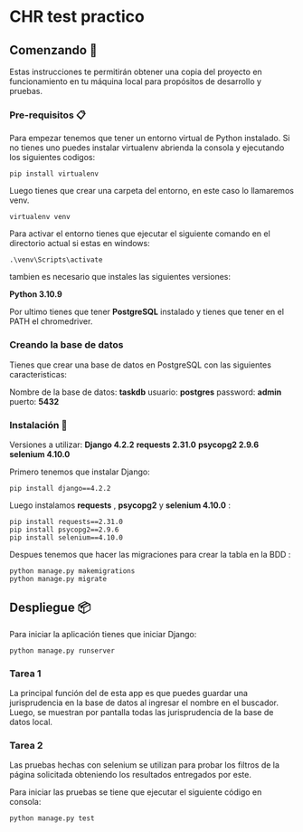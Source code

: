 # CHR test practico


## Comenzando 🚀

Estas instrucciones te permitirán obtener una copia del proyecto en funcionamiento en tu máquina local para propósitos de desarrollo y pruebas.


### Pre-requisitos 📋

Para empezar tenemos que tener un entorno virtual de Python instalado. Si no tienes uno puedes instalar virtualenv abrienda la consola y ejecutando los siguientes codigos:

```shell
pip install virtualenv
```
Luego tienes que crear una carpeta del entorno, en este caso lo llamaremos venv.

```
virtualenv venv
```
Para activar el entorno tienes que ejecutar el siguiente comando en el directorio actual si estas en windows:

```
.\venv\Scripts\activate
```
tambien es necesario que instales las siguientes versiones:

**Python 3.10.9**

Por ultimo tienes que tener **PostgreSQL** instalado y tienes que tener en el PATH el chromedriver.
### Creando la base de datos
Tienes que crear una base de datos en PostgreSQL con las siguientes caracteristicas:

Nombre de la base de datos: **taskdb**
usuario: **postgres**
password: **admin**
puerto: **5432**

### Instalación 🔧
Versiones a utilizar:
**Django 4.2.2**
**requests 2.31.0**
**psycopg2 2.9.6**
**selenium 4.10.0**

Primero tenemos que instalar Django:
```
pip install django==4.2.2
```
Luego instalamos **requests** , **psycopg2** y **selenium 4.10.0** :
```
pip install requests==2.31.0
pip install psycopg2==2.9.6
pip install selenium==4.10.0
```
Despues tenemos que hacer las migraciones para crear la tabla en la BDD :
```
python manage.py makemigrations
python manage.py migrate
```

## Despliegue 📦

Para iniciar la aplicación tienes que iniciar Django:
```
python manage.py runserver
```
### Tarea 1

La principal función del de esta app es que puedes guardar una jurisprudencia en la base de datos al ingresar el nombre en el buscador. Luego, se muestran por pantalla todas las jurisprudencia de la base de datos local.

### Tarea 2

Las pruebas hechas con selenium se utilizan para probar los filtros de la página solicitada obteniendo los resultados entregados por este.

Para iniciar las pruebas se tiene que ejecutar el siguiente código en consola:
```
python manage.py test
```
